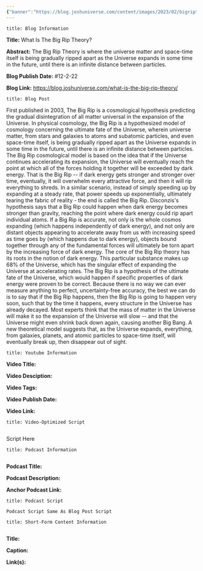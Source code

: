 ```yaml
---
{"banner":"https://blog.joshuniverse.com/content/images/2023/02/bigriptheory--1-.png","banner_x":0.5,"dg-publish":true,"permalink":"/blog/what-is-the-big-rip-theory/","dgPassFrontmatter":true,"noteIcon":"","created":"","updated":""}
---
```


```ad-info
title: Blog Information
```

**Title:** What Is The Big Rip Theory?

**Abstract:** The Big Rip Theory is where the universe matter and space-time itself is being gradually ripped apart as the Universe expands in some time in the future, until there is an infinite distance between particles.

**Blog Publish Date:** #12-2-22

**Blog Link:** https://blog.joshuniverse.com/what-is-the-big-rip-theory/

```ad-abstract
title: Blog Post
```

First published in 2003, The Big Rip is a cosmological hypothesis predicting the gradual disintegration of all matter universal in the expansion of the Universe. In physical cosmology, the Big Rip is a hypothesized model of cosmology concerning the ultimate fate of the Universe, wherein universe matter, from stars and galaxies to atoms and subatomic particles, and even space-time itself, is being gradually ripped apart as the Universe expands in some time in the future, until there is an infinite distance between particles. The Big Rip cosmological model is based on the idea that if the Universe continues accelerating its expansion, the Universe will eventually reach the point at which all of the forces holding it together will be exceeded by dark energy.
That is the Big Rip -- if dark energy gets stronger and stronger over time, eventually, it will overwhelm every attractive force, and then it will rip everything to shreds. In a similar scenario, instead of simply speeding up by expanding at a steady rate, that power speeds up exponentially, ultimately tearing the fabric of reality - the end is called the Big Rip. Disconzis's hypothesis says that a Big Rip could happen when dark energy becomes stronger than gravity, reaching the point where dark energy could rip apart individual atoms.
If a Big Rip is accurate, not only is the whole cosmos expanding (which happens independently of dark energy), and not only are distant objects appearing to accelerate away from us with increasing speed as time goes by (which happens due to dark energy), objects bound together through any of the fundamental forces will ultimately be torn apart by the increasing force of dark energy. The core of the Big Rip theory has its roots in the notion of dark energy. This particular substance makes up 68% of the Universe, which has the singular effect of expanding the Universe at accelerating rates. The Big Rip is a hypothesis of the ultimate fate of the Universe, which would happen if specific properties of dark energy were proven to be correct.
Because there is no way we can ever measure anything to perfect, uncertainty-free accuracy, the best we can do is to say that if the Big Rip happens, then the Big Rip is going to happen very soon, such that by the time it happens, every structure in the Universe has already decayed. Most experts think that the mass of matter in the Universe will make it so the expansion of the Universe will slow -- and that the Universe might even shrink back down again, causing another Big Bang. A new theoretical model suggests that, as the Universe expands, everything, from galaxies, planets, and atomic particles to space-time itself, will eventually break up, then disappear out of sight.

```ad-info
title: Youtube Information
```

**Video Title:**

**Video Desciption:**

**Video Tags:**

**Video Publish Date:**

**Video Link:**

```ad-abstract
title: Video-Optimized Script


```

Script Here

```ad-info
title: Podcast Information


```

**Podcast Title:**

**Podcast Description:**

**Anchor Podcast Link:**

```ad-info
title: Podcast Script

Podcast Script Same As Blog Post Script

```


```ad-info
title: Short-Form Content Information


```

**Title:**

**Caption:**

**Link(s):**

